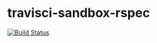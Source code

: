 travisci-sandbox-rspec
======================

[![Build Status](https://travis-ci.org/tatsuyafw/travisci-sandbox-rspec.png?branch=master)](https://travis-ci.org/tatsuyafw/travisci-sandbox-rspec)
